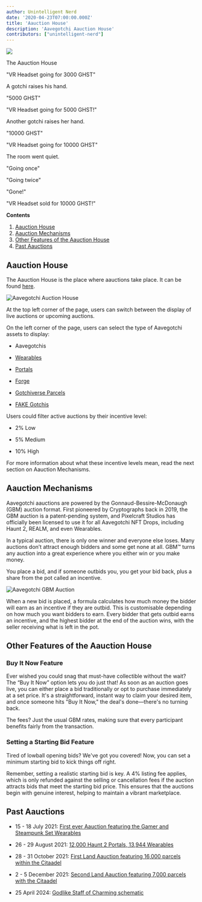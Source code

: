 ```yaml
---
author: Unintelligent Nerd
date: '2020-04-23T07:00:00.000Z'
title: 'Aauction House'
description: 'Aavegotchi Aauction House'
contributors: ["unintelligent-nerd"]
---
```


<div class="headerImageContainer">
<img class="headerImage" src="/aauction/auctioneer-gotchi.png">
<p class="headerImageText">The Aauction House</p>
</div>

"VR Headset going for 3000 GHST"

A gotchi raises his hand.

"5000 GHST"

"VR Headset going for 5000 GHST!"

Another gotchi raises her hand.

"10000 GHST"

"VR Headset going for 10000 GHST"

The room went quiet.

"Going once"

"Going twice"

"Gone!"

"VR Headset sold for 10000 GHST!"

<div class="contentsBox">

**Contents**

<ol>
<li><a href=#aauction-house>Aauction House</a></li>
<li><a href=#aauction-mechanisms>Aauction Mechanisms</a></li>
<li><a href=#other-features-of-the-aauction-house>Other Features of the Aauction House</a></li>
<li><a href=#past-aauctions>Past Aauctions</a></li>
</ol>

</div>

## Aauction House

The Aauction House is the place where aauctions take place. It can be found [here](https://dapp.aavegotchi.com/auction?status=live&itemType=all).

<img class="bodyImage" src="/aauction/aavegotchi-auction-house.png" alt="Aavegotchi Auction House">

At the top left corner of the page, users can switch between the display of live auctions or upcoming auctions.

On the left corner of the page, users can select the type of Aavegotchi assets to display:

* Aavegotchis

* [Wearables](/wearables)

* [Portals](/portals)

* [Forge](/forge)

* [Gotchiverse Parcels](/gotchiverse#realm-parcel-sizes)

* [FAKE Gotchis](https://www.fakegotchis.com/)

Users could filter active auctions by their incentive level:

* 2% Low

* 5% Medium

* 10% High

For more information about what these incentive levels mean, read the next section on Aauction Mechanisms.

## Aauction Mechanisms

Aavegotchi aauctions are powered by the Gonnaud-Bessire-McDonaugh (GBM) auction format. First pioneered by Cryptographs back in 2019, the GBM auction is a patent-pending system, and Pixelcraft Studios has officially been licensed to use it for all Aavegotchi NFT Drops, including Haunt 2, REALM, and even Wearables.

In a typical auction, there is only one winner and everyone else loses. Many auctions don’t attract enough bidders and some get none at all. GBM™ turns any auction into a great experience where you either win or you make money.

You place a bid, and if someone outbids you, you get your bid back, plus a share from the pot called an incentive.

<img class = "bodyImage" src = "/aauction/gbm-auction.png" alt = "Aavegotchi GBM Auction">

When a new bid is placed, a formula calculates how much money the bidder will earn as an incentive if they are outbid. This is customisable depending on how much you want bidders to earn. Every bidder that gets outbid earns an incentive, and the highest bidder at the end of the auction wins, with the seller receiving what is left in the pot.

## Other Features of the Aauction House

### Buy It Now Feature

Ever wished you could snag that must-have collectible without the wait? The “Buy It Now” option lets you do just that! As soon as an auction goes live, you can either place a bid traditionally or opt to purchase immediately at a set price. It's a straightforward, instant way to claim your desired item, and once someone hits "Buy It Now," the deal's done—there's no turning back.

The fees? Just the usual GBM rates, making sure that every participant benefits fairly from the transaction.

### Setting a Starting Bid Feature

Tired of lowball opening bids? We've got you covered! Now, you can set a minimum starting bid to kick things off right.

Remember, setting a realistic starting bid is key. A 4% listing fee applies, which is only refunded against the selling or cancellation fees if the auction attracts bids that meet the starting bid price. This ensures that the auctions begin with genuine interest, helping to maintain a vibrant marketplace.

## Past Aauctions

* 15 - 18 July 2021: [First ever Aauction featuring the Gamer and Steampunk Set Wearables](https://aavegotchi.medium.com/aavegotchi-bid-to-earn-auctions-are-coming-to-polygon-4bf26a09db29)

* 26 - 29 August 2021: [12,000 Haunt 2 Portals, 13,944 Wearables](https://aavegotchi.medium.com/the-ultimate-guide-to-aavegotchi-haunt-2-8bd086f9026c)

* 28 - 31 October 2021: [First Land Aauction featuring 16,000 parcels within the Citaadel](https://aavegotchi.medium.com/the-ultimate-guide-to-aavegotchi-land-sale-1-coming-this-halloween-4af9134236f3)

* 2 - 5 December 2021: [Second Land Aauction featuring 7,000 parcels with the Citaadel](https://aavegotchi.medium.com/second-gotchiverse-land-sale-confirmed-to-begin-december-2nd-8bc7b7dd9957)

* 25 April 2024: [Godlike Staff of Charming schematic](https://blog.aavegotchi.com/3-new-features-now-live-in-the-aavegotchi-auction-house/)